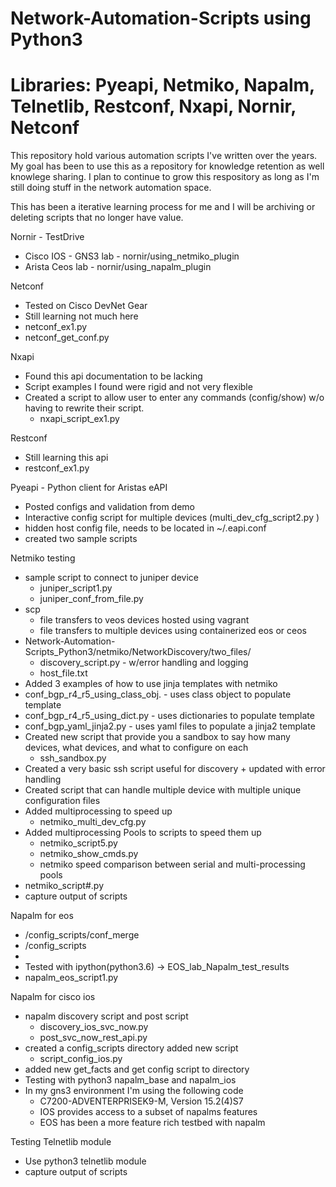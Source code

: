 # Network-Automation-Scripts using Python3
# Libraries: Pyeapi, Netmiko, Napalm, Telnetlib, Restconf, Nxapi, Nornir, Netconf
This repository hold various automation scripts I've written over the years. 
My goal has been to use this as a repository for knowledge retention as well knowlege sharing.
I plan to continue to grow this respository as long as I'm still doing stuff in the network automation space.

This has been a iterative learning process for me and I will be archiving or deleting scripts that no longer have value.

Nornir - TestDrive
- Cisco IOS - GNS3 lab - nornir/using_netmiko_plugin
- Arista Ceos lab - nornir/using_napalm_plugin 

Netconf
- Tested on Cisco DevNet Gear
- Still learning not much here
- netconf_ex1.py
- netconf_get_conf.py

Nxapi
- Found this api documentation to be lacking
- Script examples I found were rigid and not very flexible
- Created a script to allow user to enter any commands (config/show) w/o having to rewrite their script.
  - nxapi_script_ex1.py

Restconf
- Still learning this api
- restconf_ex1.py

Pyeapi - Python client for Aristas eAPI
 - Posted configs and validation from demo
 - Interactive config script for multiple devices (multi_dev_cfg_script2.py )
 - hidden host config file, needs to be located in ~/.eapi.conf
 - created two sample scripts

Netmiko testing
- sample script to connect to juniper device
  - juniper_script1.py
  - juniper_conf_from_file.py
- scp 
  - file transfers to veos devices hosted using vagrant
  - file transfers to multiple devices using containerized eos or ceos 
- Network-Automation-Scripts_Python3/netmiko/NetworkDiscovery/two_files/
  - discovery_script.py - w/error handling and logging
  - host_file.txt
- Added 3 examples of how to use jinja templates with netmiko
 - conf_bgp_r4_r5_using_class_obj. - uses class object to populate template
 - conf_bgp_r4_r5_using_dict.py - uses dictionaries to populate template
 - conf_bgp_yaml_jinja2.py - uses yaml files to populate a jinja2 template
- Created new script that provide you a sandbox to say how many devices, what devices, and what to configure on each
    - ssh_sandbox.py
- Created a very basic ssh script useful for discovery + updated with error handling
- Created script that can handle multiple device with multiple unique configuration files
- Added multiprocessing to speed up
    - netmiko_multi_dev_cfg.py
- Added multiprocessing Pools to scripts to speed them up
    - netmiko_script5.py
    - netmiko_show_cmds.py
    - netmiko speed comparison between serial and multi-processing pools
- netmiko_script#.py
- capture output of scripts

Napalm for eos
- /config_scripts/conf_merge 
- /config_scripts
- 
- Tested with ipython(python3.6) -> EOS_lab_Napalm_test_results
- napalm_eos_script1.py

Napalm for cisco ios
- napalm discovery script and post script
    - discovery_ios_svc_now.py
    - post_svc_now_rest_api.py
- created a config_scripts directory added new script
    - script_config_ios.py
- added new get_facts and get config script to directory
- Testing with python3 napalm_base and napalm_ios
- In my gns3 environment I'm using the following code
    - C7200-ADVENTERPRISEK9-M, Version 15.2(4)S7
    - IOS provides access to a subset of napalms features
    - EOS has been a more feature rich testbed with napalm

Testing Telnetlib module
- Use python3 telnetlib module
- capture output of scripts



